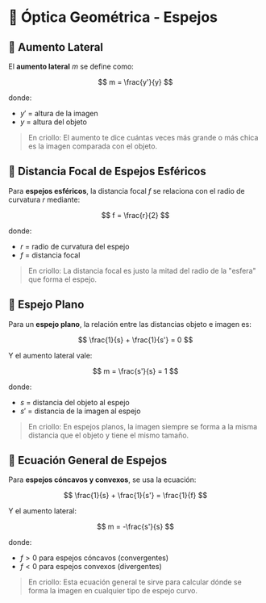 # 📘 Óptica Geométrica - Espejos

## 🔹 Aumento Lateral
El **aumento lateral** $m$ se define como:

$$
m = \frac{y'}{y}
$$

donde:  
- $y'$ = altura de la imagen  
- $y$ = altura del objeto  

> En criollo: El aumento te dice cuántas veces más grande o más chica es la imagen comparada con el objeto.

## 🔹 Distancia Focal de Espejos Esféricos
Para **espejos esféricos**, la distancia focal $f$ se relaciona con el radio de curvatura $r$ mediante:

$$
f = \frac{r}{2}
$$

donde:  
- $r$ = radio de curvatura del espejo  
- $f$ = distancia focal  

> En criollo: La distancia focal es justo la mitad del radio de la "esfera" que forma el espejo.

## 🔹 Espejo Plano
Para un **espejo plano**, la relación entre las distancias objeto e imagen es:

$$
\frac{1}{s} + \frac{1}{s'} = 0
$$

Y el aumento lateral vale:

$$
m = \frac{s'}{s} = 1
$$

donde:  
- $s$ = distancia del objeto al espejo  
- $s'$ = distancia de la imagen al espejo  

> En criollo: En espejos planos, la imagen siempre se forma a la misma distancia que el objeto y tiene el mismo tamaño.

## 🔹 Ecuación General de Espejos
Para **espejos cóncavos y convexos**, se usa la ecuación:

$$
\frac{1}{s} + \frac{1}{s'} = \frac{1}{f}
$$

Y el aumento lateral:

$$
m = -\frac{s'}{s}
$$

donde:  
- $f > 0$ para espejos cóncavos (convergentes)  
- $f < 0$ para espejos convexos (divergentes)  

> En criollo: Esta ecuación general te sirve para calcular dónde se forma la imagen en cualquier tipo de espejo curvo.
